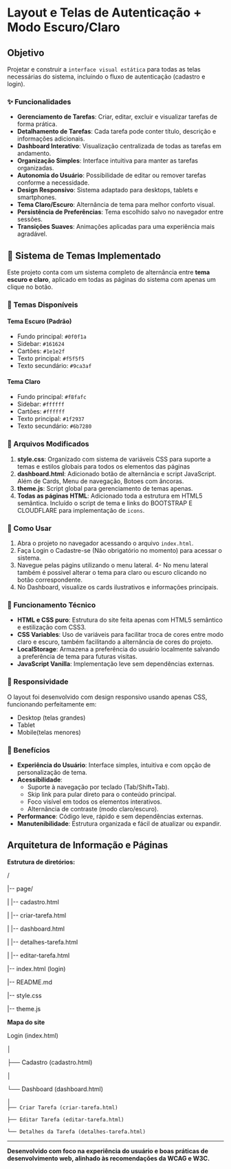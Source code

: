 # Layout e Telas de Autenticação + Modo Escuro/Claro

## Objetivo 
Projetar e construir a `interface visual estática` para todas as telas necessárias do sistema, incluindo o fluxo de autenticação (cadastro e login).




### ✨ Funcionalidades

- **Gerenciamento de Tarefas**: Criar, editar, excluir e visualizar tarefas de forma prática.  
- **Detalhamento de Tarefas**: Cada tarefa pode conter título, descrição e informações adicionais.  
- **Dashboard Interativo**: Visualização centralizada de todas as tarefas em andamento.  
- **Organização Simples**: Interface intuitiva para manter as tarefas organizadas.  
- **Autonomia do Usuário**: Possibilidade de editar ou remover tarefas conforme a necessidade.  
- **Design Responsivo**: Sistema adaptado para desktops, tablets e smartphones.  
- **Tema Claro/Escuro**: Alternância de tema para melhor conforto visual.  
- **Persistência de Preferências**: Tema escolhido salvo no navegador entre sessões.  
- **Transições Suaves**: Animações aplicadas para uma experiência mais agradável.  

## 🌙 Sistema de Temas Implementado

Este projeto conta com um sistema completo de alternância entre **tema escuro e claro**, aplicado em todas as páginas do sistema com apenas um clique no botão. 

### 🎨 Temas Disponíveis

#### Tema Escuro (Padrão)
- Fundo principal: `#0f0f1a`
- Sidebar: `#161624`
- Cartões: `#1e1e2f`
- Texto principal: `#f5f5f5`
- Texto secundário: `#9ca3af`

#### Tema Claro
- Fundo principal: `#f8fafc`
- Sidebar: `#ffffff`
- Cartões: `#ffffff`
- Texto principal: `#1f2937`
- Texto secundário: `#6b7280`

### 🔧 Arquivos Modificados

1. **style.css**: Organizado com sistema de variáveis CSS para suporte a temas e estilos globais para todos os elementos das páginas
2. **dashboard.html**: Adicionado botão de alternância e script JavaScript. Além de Cards, Menu de navegação, Botoes com âncoras.
3. **theme.js**: Script global para gerenciamento de temas apenas.
4. **Todas as páginas HTML**: Adicionado toda a estrutura em HTML5 semântica. Incluído o script de tema e links do BOOTSTRAP E CLOUDFLARE para implementação de `icons`.

### 🚀 Como Usar

1. Abra o projeto no navegador acessando o arquivo `index.html`.
2. Faça Login o Cadastre-se (Não obrigatório no momento) para acessar o sistema.
3. Navegue pelas págins utilizando o menu lateral. 4- No menu lateral também é possivel alterar o tema para claro ou escuro clicando no botão correspondente.  
5. No Dashboard, visualize os cards ilustrativos e informações principais.

### 🔄 Funcionamento Técnico

- **HTML e CSS puro**: Estrutura do site feita apenas com HTML5 semântico e estilização com CSS3.
- **CSS Variables**: Uso de variáveis para facilitar troca de cores entre modo claro e escuro, também facilitando a alternãncia de cores do projeto.
- **LocalStorage**: Armazena a preferência do usuário localmente salvando a preferência de tema para futuras visitas.
- **JavaScript Vanilla**: Implementação leve sem dependências externas. 

### 📱 Responsividade

O layout foi desenvolvido com design responsivo usando apenas CSS, funcionando perfeitamente em:
- Desktop (telas grandes)
- Tablet
- Mobile(telas menores)

### 🎯 Benefícios

- **Experiência do Usuário**: Interface simples, intuitiva e com opção de personalização de tema.  
- **Acessibilidade**:  
  - Suporte à navegação por teclado (Tab/Shift+Tab).  
  - Skip link para pular direto para o conteúdo principal.  
  - Foco visível em todos os elementos interativos.  
  - Alternância de contraste (modo claro/escuro).  
- **Performance**: Código leve, rápido e sem dependências externas.  
- **Manutenibilidade**: Estrutura organizada e fácil de atualizar ou expandir.

## Arquitetura de Informação e Páginas 

**Estrutura de diretórios:** 

/ 

|-- page/

|   |-- cadastro.html 

|   |-- criar-tarefa.html 

|   |-- dashboard.html 

|   |-- detalhes-tarefa.html 

|   |-- editar-tarefa.html 

|-- index.html (login)

|-- README.md 

|-- style.css 

|-- theme.js 

 **Mapa do site**  

 Login (index.html) 

│ 

├── Cadastro (cadastro.html) 

│ 

└── Dashboard (dashboard.html) 

    │ 
    ├── Criar Tarefa (criar-tarefa.html) 

    ├── Editar Tarefa (editar-tarefa.html) 

    └── Detalhes da Tarefa (detalhes-tarefa.html) 
---

**Desenvolvido com foco na experiência do usuário e boas práticas de desenvolvimento web, alinhado às recomendações da WCAG e W3C.**

